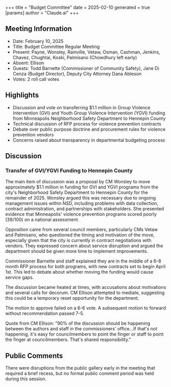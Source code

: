 +++
title = "Budget Committee"
date = 2025-02-10
 generated = true
[params]
  author = "Claude.ai"
+++

## Meeting Information
- Date: February 10, 2025
- Title: Budget Committee Regular Meeting
- Present: Payne, Wonsley, Rainville, Vetaw, Osman, Cashman, Jenkins, Chavez, Chughtai, Koski, Palmisano (Chowdhury left early)
- Absent: Ellison
- Guests: Todd Barnette (Commissioner of Community Safety), Jane Di Cenza (Budget Director), Deputy City Attorney Dana Ableson
- Votes: 2 roll call votes

## Highlights
* Discussion and vote on transferring $1.1 million in Group Violence Intervention (GVI) and Youth Group Violence Intervention (YGVI) funding from Minneapolis Neighborhood Safety Department to Hennepin County
* Technical discussion of RFP process for violence prevention contracts
* Debate over public purpose doctrine and procurement rules for violence prevention vendors
* Concerns raised about transparency in departmental budgeting process

## Discussion

### Transfer of GVI/YGVI Funding to Hennepin County
The main item of discussion was a proposal by CM Wonsley to move approximately $1.1 million in funding for GVI and YGVI programs from the city's Neighborhood Safety Department to Hennepin County for the remainder of 2025. Wonsley argued this was necessary due to ongoing management issues within NSD, including problems with data collection, contract administration, and partnerships with stakeholders. She presented evidence that Minneapolis' violence prevention programs scored poorly (39/100) on a national assessment.

Opposition came from several council members, particularly CMs Vetaw and Palmisano, who questioned the timing and motivation of the move, especially given that the city is currently in contract negotiations with vendors. They expressed concern about service disruption and argued the department should be given more time to implement improvements.

Commissioner Barnette and staff explained they are in the middle of a 6-8 month RFP process for both programs, with new contracts set to begin April 1st. This led to debate about whether moving the funding would cause service gaps.

The discussion became heated at times, with accusations about motivations and several calls for decorum. CM Ellison attempted to mediate, suggesting this could be a temporary reset opportunity for the department.

The motion to approve failed on a 6-6 vote. A subsequent motion to forward without recommendation passed 7-5.

Quote from CM Ellison: "90% of the discussion should be happening between the authors and staff in the commissioners' office...If that's not happening, it's easy for councilmembers to point the finger or staff to point the finger at councilmembers. That's shared responsibility."

## Public Comments
There were disruptions from the public gallery early in the meeting that required a brief recess, but no formal public comment period was held during this session.
